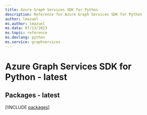 ```yaml
---
title: Azure Graph Services SDK for Python
description: Reference for Azure Graph Services SDK for Python
author: lmazuel
ms.author: lmazuel
ms.data: 07/13/2023
ms.topic: reference
ms.devlang: python
ms.service: graphservices
---
```

# Azure Graph Services SDK for Python - latest
## Packages - latest
[!INCLUDE [packages](graph-services-index.md)]
